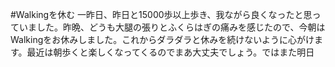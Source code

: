 #Walkingを休む
一昨日、昨日と15000歩以上歩き、我ながら良くなったと思っていました。昨晩、どうも大腿の張りとふくらはぎの痛みを感じたので、今朝はWalkingをお休みしました。これからダラダラと休みを続けないように心がけます。最近は朝歩くと楽しくなってくるのでまあ大丈夫でしょう。ではまた明日